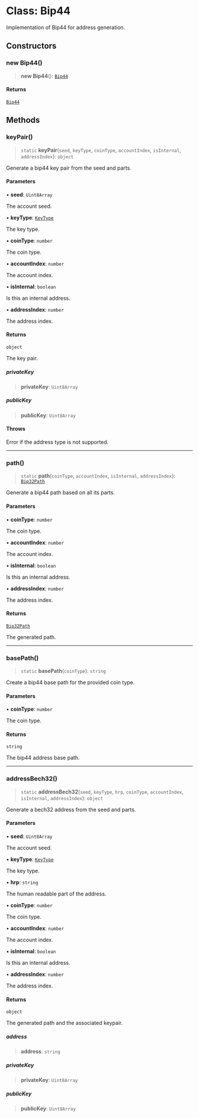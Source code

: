 # Class: Bip44

Implementation of Bip44 for address generation.

## Constructors

### new Bip44()

> **new Bip44**(): [`Bip44`](Bip44.md)

#### Returns

[`Bip44`](Bip44.md)

## Methods

### keyPair()

> `static` **keyPair**(`seed`, `keyType`, `coinType`, `accountIndex`, `isInternal`, `addressIndex`): `object`

Generate a bip44 key pair from the seed and parts.

#### Parameters

• **seed**: `Uint8Array`

The account seed.

• **keyType**: [`KeyType`](../enumerations/KeyType.md)

The key type.

• **coinType**: `number`

The coin type.

• **accountIndex**: `number`

The account index.

• **isInternal**: `boolean`

Is this an internal address.

• **addressIndex**: `number`

The address index.

#### Returns

`object`

The key pair.

##### privateKey

> **privateKey**: `Uint8Array`

##### publicKey

> **publicKey**: `Uint8Array`

#### Throws

Error if the address type is not supported.

***

### path()

> `static` **path**(`coinType`, `accountIndex`, `isInternal`, `addressIndex`): [`Bip32Path`](Bip32Path.md)

Generate a bip44 path based on all its parts.

#### Parameters

• **coinType**: `number`

The coin type.

• **accountIndex**: `number`

The account index.

• **isInternal**: `boolean`

Is this an internal address.

• **addressIndex**: `number`

The address index.

#### Returns

[`Bip32Path`](Bip32Path.md)

The generated path.

***

### basePath()

> `static` **basePath**(`coinType`): `string`

Create a bip44 base path for the provided coin type.

#### Parameters

• **coinType**: `number`

The coin type.

#### Returns

`string`

The bip44 address base path.

***

### addressBech32()

> `static` **addressBech32**(`seed`, `keyType`, `hrp`, `coinType`, `accountIndex`, `isInternal`, `addressIndex`): `object`

Generate a bech32 address from the seed and parts.

#### Parameters

• **seed**: `Uint8Array`

The account seed.

• **keyType**: [`KeyType`](../enumerations/KeyType.md)

The key type.

• **hrp**: `string`

The human readable part of the address.

• **coinType**: `number`

The coin type.

• **accountIndex**: `number`

The account index.

• **isInternal**: `boolean`

Is this an internal address.

• **addressIndex**: `number`

The address index.

#### Returns

`object`

The generated path and the associated keypair.

##### address

> **address**: `string`

##### privateKey

> **privateKey**: `Uint8Array`

##### publicKey

> **publicKey**: `Uint8Array`
